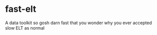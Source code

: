 # fast-elt
A data toolkit so gosh darn fast that you wonder why you ever accepted slow ELT as normal
